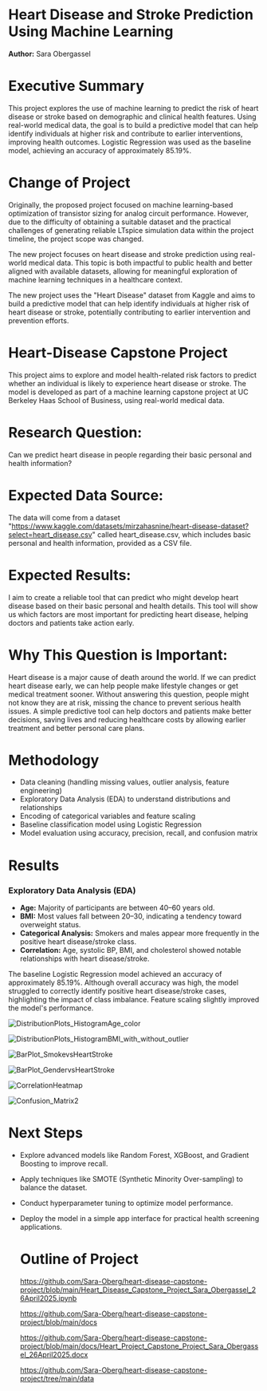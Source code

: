 # Heart Disease and Stroke Prediction Using Machine Learning

**Author:** Sara Obergassel

# Executive Summary

This project explores the use of machine learning to predict the risk of heart disease or stroke based on demographic and clinical health features. Using real-world medical data, the goal is to build a predictive model that can help identify individuals at higher risk and contribute to earlier interventions, improving health outcomes. Logistic Regression was used as the baseline model, achieving an accuracy of approximately 85.19%.

# Change of Project

Originally, the proposed project focused on machine learning-based optimization of transistor sizing for analog circuit performance. However, due to the difficulty of obtaining a suitable dataset and the practical challenges of generating reliable LTspice simulation data within the project timeline, the project scope was changed.

The new project focuses on heart disease and stroke prediction using real-world medical data. This topic is both impactful to public health and better aligned with available datasets, allowing for meaningful exploration of machine learning techniques in a healthcare context.

The new project uses the "Heart Disease" dataset from Kaggle and aims to build a predictive model that can help identify individuals at higher risk of heart disease or stroke, potentially contributing to earlier intervention and prevention efforts.


# Heart-Disease Capstone Project
This project aims to explore and model health-related risk factors to predict whether an individual is likely to experience heart disease or stroke. The model is developed as part of a machine learning capstone project at UC Berkeley Haas School of Business, using real-world medical data.


# Research Question:
Can we predict heart disease in people regarding their basic personal and health information?

# Expected Data Source:
The data will come from a dataset "https://www.kaggle.com/datasets/mirzahasnine/heart-disease-dataset?select=heart_disease.csv" called heart_disease.csv, which includes basic personal and health information, provided as a CSV file.

# Expected Results:
I aim to create a reliable tool that can predict who might develop heart disease based on their basic personal and health details. This tool will show us which factors are most important for predicting heart disease, helping doctors and patients take action early.

# Why This Question is Important:
Heart disease is a major cause of death around the world. If we can predict heart disease early, we can help people make lifestyle changes or get medical treatment sooner. Without answering this question, people might not know they are at risk, missing the chance to prevent serious health issues. 
A simple predictive tool can help doctors and patients make better decisions, saving lives and reducing healthcare costs by allowing earlier treatment and better personal care plans.

# Methodology

- Data cleaning (handling missing values, outlier analysis, feature engineering)
- Exploratory Data Analysis (EDA) to understand distributions and relationships
- Encoding of categorical variables and feature scaling
- Baseline classification model using Logistic Regression
- Model evaluation using accuracy, precision, recall, and confusion matrix

# Results

### Exploratory Data Analysis (EDA)
- **Age:** Majority of participants are between 40–60 years old.
- **BMI:** Most values fall between 20–30, indicating a tendency toward overweight status.
- **Categorical Analysis:** Smokers and males appear more frequently in the positive heart disease/stroke class.
- **Correlation:** Age, systolic BP, BMI, and cholesterol showed notable relationships with heart disease/stroke.

The baseline Logistic Regression model achieved an accuracy of approximately 85.19%. Although overall accuracy was high, the model struggled to correctly identify positive heart disease/stroke cases, highlighting the impact of class imbalance. Feature scaling slightly improved the model's performance.

![DistributionPlots_HistogramAge_color](https://github.com/user-attachments/assets/a600ccbb-e7c8-4e9b-a297-ae520e481ba5)

![DistributionPlots_HistogramBMI_with_without_outlier](https://github.com/user-attachments/assets/a90a5a76-4e7d-4e23-a25a-b96e32a6043a)

![BarPlot_SmokevsHeartStroke](https://github.com/user-attachments/assets/f526265b-8465-45e6-9ffa-c7f590003da0)

![BarPlot_GendervsHeartStroke](https://github.com/user-attachments/assets/a95cf6b0-d3ed-43c4-9ad5-49f3f580db4c)

![CorrelationHeatmap](https://github.com/user-attachments/assets/e59dc24c-fe4a-41a6-a6f0-7432cf3bbbad)

![Confusion_Matrix2](https://github.com/user-attachments/assets/7bd8e843-d59e-4176-b6d7-131e3b89028c)



# Next Steps

- Explore advanced models like Random Forest, XGBoost, and Gradient Boosting to improve recall.
- Apply techniques like SMOTE (Synthetic Minority Over-sampling) to balance the dataset.
- Conduct hyperparameter tuning to optimize model performance.
- Deploy the model in a simple app interface for practical health screening applications.


   # Outline of Project

  https://github.com/Sara-Oberg/heart-disease-capstone-project/blob/main/Heart_Disease_Capstone_Project_Sara_Obergassel_26April2025.ipynb

  
  https://github.com/Sara-Oberg/heart-disease-capstone-project/blob/main/docs
  
  https://github.com/Sara-Oberg/heart-disease-capstone-project/blob/main/docs/Heart_Project_Capstone_Project_Sara_Obergassel_26April2025.docx

  https://github.com/Sara-Oberg/heart-disease-capstone-project/tree/main/data

  
  
